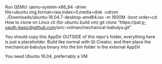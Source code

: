 Run QEMU:
qemu-system-x86_64 -drive file=ubuntu.img,format=raw,index=0,media=disk -cdrom ../Downloads/ubuntu-16.04.7-desktop-amd64.iso -m 1600M -boot order=cd
How to clone on Linux cli (for ubuntu build vm)
git clone "https://pat:x-oauth-basic@github.com/aric-volman/mechanical-babulya.git"


You should copy this AppDir OUTSIDE of this repo's folder, everything here is just a placeholder.
Build like normal with Qt Creator, and then place the mechanical-babulya binary into the bin folder in the external AppDir

You need Ubuntu 16.04, preferrably a VM
